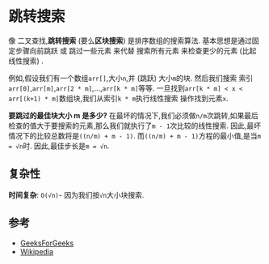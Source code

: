 
# 跳转搜索

像 二叉查找,**跳转搜索** (要么**区块搜索**) 是排序数组的搜索算法. 基本思想是通过固定步骤向前跳跃 或 跳过一些元素 来代替 搜索所有元素 来检查更少的元素 (比起 线性搜索) . 

例如,假设我们有一个数组`arr[]`,大小`n`,并 (跳跃) 大小`m`的块. 然后我们搜索 索引`arr[0]`,`arr[m]`,`arr[2 * m]`,...,`arr[k * m]`等等. 一旦找到`arr[k * m] < x < arr[(k+1) * m]`数组块,我们从索引`k * m`执行线性搜索 操作找到元素`x`. 

**要跳过的最佳块大小 m 是多少?** 在最坏的情况下,我们必须做`n/m`次跳转,如果最后检查的值大于要搜索的元素,那么我们就执行了`m - 1`次比较的线性搜索. 因此,最坏情况下的比较总数将是`((n/m) + m - 1)`. 而`((n/m) + m - 1)`方程的最小值,是当`m = √n`时. 因此,最佳步长是`m = √n`. 

## 复杂性

**时间复杂**: `O(√n)`- 因为我们按`√n`大小块搜索. 

## 参考

-   [GeeksForGeeks](https://www.geeksforgeeks.org/jump-search/)
-   [Wikipedia](https://en.wikipedia.org/wiki/Jump_search)
